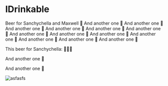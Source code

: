 # IDrinkable
Beer for Sanchychella and Maxwell
🍺
And another one 🍺
And another one 🍺
And another one 🍺
And another one 🍺
And another one 🍺
And another one 🍺
And another one 🍺
And another one 🍺
And another one 🍺
And another one 🍺
And another one 🍺
And another one 🍺
And another one 🍺

This beer for Sanchychella: 🍺🍺🍺

And another one 🍺

And another one 🍺

![asfasfs](https://www.meme-arsenal.com/memes/eaaa1be77eb3a3f6205a313490499c80.jpg)

